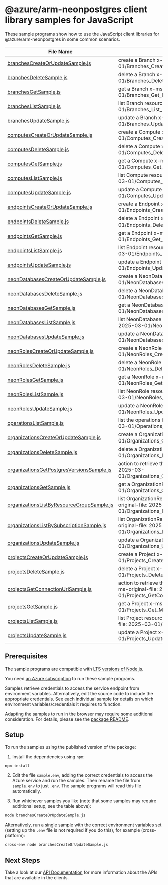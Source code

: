 # @azure/arm-neonpostgres client library samples for JavaScript

These sample programs show how to use the JavaScript client libraries for @azure/arm-neonpostgres in some common scenarios.

| **File Name**                                                                       | **Description**                                                                                                                            |
| ----------------------------------------------------------------------------------- | ------------------------------------------------------------------------------------------------------------------------------------------ |
| [branchesCreateOrUpdateSample.js][branchescreateorupdatesample]                     | create a Branch x-ms-original-file: 2025-03-01/Branches_CreateOrUpdate_MaximumSet_Gen.json                                                 |
| [branchesDeleteSample.js][branchesdeletesample]                                     | delete a Branch x-ms-original-file: 2025-03-01/Branches_Delete_MaximumSet_Gen.json                                                         |
| [branchesGetSample.js][branchesgetsample]                                           | get a Branch x-ms-original-file: 2025-03-01/Branches_Get_MaximumSet_Gen.json                                                               |
| [branchesListSample.js][brancheslistsample]                                         | list Branch resources by Project x-ms-original-file: 2025-03-01/Branches_List_MaximumSet_Gen.json                                          |
| [branchesUpdateSample.js][branchesupdatesample]                                     | update a Branch x-ms-original-file: 2025-03-01/Branches_Update_MaximumSet_Gen.json                                                         |
| [computesCreateOrUpdateSample.js][computescreateorupdatesample]                     | create a Compute x-ms-original-file: 2025-03-01/Computes_CreateOrUpdate_MaximumSet_Gen.json                                                |
| [computesDeleteSample.js][computesdeletesample]                                     | delete a Compute x-ms-original-file: 2025-03-01/Computes_Delete_MaximumSet_Gen.json                                                        |
| [computesGetSample.js][computesgetsample]                                           | get a Compute x-ms-original-file: 2025-03-01/Computes_Get_MaximumSet_Gen.json                                                              |
| [computesListSample.js][computeslistsample]                                         | list Compute resources by Branch x-ms-original-file: 2025-03-01/Computes_List_MaximumSet_Gen.json                                          |
| [computesUpdateSample.js][computesupdatesample]                                     | update a Compute x-ms-original-file: 2025-03-01/Computes_Update_MaximumSet_Gen.json                                                        |
| [endpointsCreateOrUpdateSample.js][endpointscreateorupdatesample]                   | create a Endpoint x-ms-original-file: 2025-03-01/Endpoints_CreateOrUpdate_MaximumSet_Gen.json                                              |
| [endpointsDeleteSample.js][endpointsdeletesample]                                   | delete a Endpoint x-ms-original-file: 2025-03-01/Endpoints_Delete_MaximumSet_Gen.json                                                      |
| [endpointsGetSample.js][endpointsgetsample]                                         | get a Endpoint x-ms-original-file: 2025-03-01/Endpoints_Get_MaximumSet_Gen.json                                                            |
| [endpointsListSample.js][endpointslistsample]                                       | list Endpoint resources by Branch x-ms-original-file: 2025-03-01/Endpoints_List_MaximumSet_Gen.json                                        |
| [endpointsUpdateSample.js][endpointsupdatesample]                                   | update a Endpoint x-ms-original-file: 2025-03-01/Endpoints_Update_MaximumSet_Gen.json                                                      |
| [neonDatabasesCreateOrUpdateSample.js][neondatabasescreateorupdatesample]           | create a NeonDatabase x-ms-original-file: 2025-03-01/NeonDatabases_CreateOrUpdate_MaximumSet_Gen.json                                      |
| [neonDatabasesDeleteSample.js][neondatabasesdeletesample]                           | delete a NeonDatabase x-ms-original-file: 2025-03-01/NeonDatabases_Delete_MaximumSet_Gen.json                                              |
| [neonDatabasesGetSample.js][neondatabasesgetsample]                                 | get a NeonDatabase x-ms-original-file: 2025-03-01/NeonDatabases_Get_MaximumSet_Gen.json                                                    |
| [neonDatabasesListSample.js][neondatabaseslistsample]                               | list NeonDatabase resources by Branch x-ms-original-file: 2025-03-01/NeonDatabases_List_MaximumSet_Gen.json                                |
| [neonDatabasesUpdateSample.js][neondatabasesupdatesample]                           | update a NeonDatabase x-ms-original-file: 2025-03-01/NeonDatabases_Update_MaximumSet_Gen.json                                              |
| [neonRolesCreateOrUpdateSample.js][neonrolescreateorupdatesample]                   | create a NeonRole x-ms-original-file: 2025-03-01/NeonRoles_CreateOrUpdate_MaximumSet_Gen.json                                              |
| [neonRolesDeleteSample.js][neonrolesdeletesample]                                   | delete a NeonRole x-ms-original-file: 2025-03-01/NeonRoles_Delete_MaximumSet_Gen.json                                                      |
| [neonRolesGetSample.js][neonrolesgetsample]                                         | get a NeonRole x-ms-original-file: 2025-03-01/NeonRoles_Get_MaximumSet_Gen.json                                                            |
| [neonRolesListSample.js][neonroleslistsample]                                       | list NeonRole resources by Branch x-ms-original-file: 2025-03-01/NeonRoles_List_MaximumSet_Gen.json                                        |
| [neonRolesUpdateSample.js][neonrolesupdatesample]                                   | update a NeonRole x-ms-original-file: 2025-03-01/NeonRoles_Update_MaximumSet_Gen.json                                                      |
| [operationsListSample.js][operationslistsample]                                     | list the operations for the provider x-ms-original-file: 2025-03-01/Operations_List_MaximumSet_Gen.json                                    |
| [organizationsCreateOrUpdateSample.js][organizationscreateorupdatesample]           | create a OrganizationResource x-ms-original-file: 2025-03-01/Organizations_CreateOrUpdate_MaximumSet_Gen.json                              |
| [organizationsDeleteSample.js][organizationsdeletesample]                           | delete a OrganizationResource x-ms-original-file: 2025-03-01/Organizations_Delete_MaximumSet_Gen.json                                      |
| [organizationsGetPostgresVersionsSample.js][organizationsgetpostgresversionssample] | action to retrieve the PostgreSQL versions. x-ms-original-file: 2025-03-01/Organizations_GetPostgresVersions_MaximumSet_Gen.json           |
| [organizationsGetSample.js][organizationsgetsample]                                 | get a OrganizationResource x-ms-original-file: 2025-03-01/Organizations_Get_MaximumSet_Gen.json                                            |
| [organizationsListByResourceGroupSample.js][organizationslistbyresourcegroupsample] | list OrganizationResource resources by resource group x-ms-original-file: 2025-03-01/Organizations_ListByResourceGroup_MaximumSet_Gen.json |
| [organizationsListBySubscriptionSample.js][organizationslistbysubscriptionsample]   | list OrganizationResource resources by subscription ID x-ms-original-file: 2025-03-01/Organizations_ListBySubscription_MaximumSet_Gen.json |
| [organizationsUpdateSample.js][organizationsupdatesample]                           | update a OrganizationResource x-ms-original-file: 2025-03-01/Organizations_Update_MaximumSet_Gen.json                                      |
| [projectsCreateOrUpdateSample.js][projectscreateorupdatesample]                     | create a Project x-ms-original-file: 2025-03-01/Projects_CreateOrUpdate_MaximumSet_Gen.json                                                |
| [projectsDeleteSample.js][projectsdeletesample]                                     | delete a Project x-ms-original-file: 2025-03-01/Projects_Delete_MaximumSet_Gen.json                                                        |
| [projectsGetConnectionUriSample.js][projectsgetconnectionurisample]                 | action to retrieve the connection URI for the Neon Database. x-ms-original-file: 2025-03-01/Projects_GetConnectionUri_MaximumSet_Gen.json  |
| [projectsGetSample.js][projectsgetsample]                                           | get a Project x-ms-original-file: 2025-03-01/Projects_Get_MaximumSet_Gen.json                                                              |
| [projectsListSample.js][projectslistsample]                                         | list Project resources by OrganizationResource x-ms-original-file: 2025-03-01/Projects_List_MaximumSet_Gen.json                            |
| [projectsUpdateSample.js][projectsupdatesample]                                     | update a Project x-ms-original-file: 2025-03-01/Projects_Update_MaximumSet_Gen.json                                                        |

## Prerequisites

The sample programs are compatible with [LTS versions of Node.js](https://github.com/nodejs/release#release-schedule).

You need [an Azure subscription][freesub] to run these sample programs.

Samples retrieve credentials to access the service endpoint from environment variables. Alternatively, edit the source code to include the appropriate credentials. See each individual sample for details on which environment variables/credentials it requires to function.

Adapting the samples to run in the browser may require some additional consideration. For details, please see the [package README][package].

## Setup

To run the samples using the published version of the package:

1. Install the dependencies using `npm`:

```bash
npm install
```

2. Edit the file `sample.env`, adding the correct credentials to access the Azure service and run the samples. Then rename the file from `sample.env` to just `.env`. The sample programs will read this file automatically.

3. Run whichever samples you like (note that some samples may require additional setup, see the table above):

```bash
node branchesCreateOrUpdateSample.js
```

Alternatively, run a single sample with the correct environment variables set (setting up the `.env` file is not required if you do this), for example (cross-platform):

```bash
cross-env node branchesCreateOrUpdateSample.js
```

## Next Steps

Take a look at our [API Documentation][apiref] for more information about the APIs that are available in the clients.

[branchescreateorupdatesample]: https://github.com/Azure/azure-sdk-for-js/blob/main/sdk/neonpostgres/arm-neonpostgres/samples/v1/javascript/branchesCreateOrUpdateSample.js
[branchesdeletesample]: https://github.com/Azure/azure-sdk-for-js/blob/main/sdk/neonpostgres/arm-neonpostgres/samples/v1/javascript/branchesDeleteSample.js
[branchesgetsample]: https://github.com/Azure/azure-sdk-for-js/blob/main/sdk/neonpostgres/arm-neonpostgres/samples/v1/javascript/branchesGetSample.js
[brancheslistsample]: https://github.com/Azure/azure-sdk-for-js/blob/main/sdk/neonpostgres/arm-neonpostgres/samples/v1/javascript/branchesListSample.js
[branchesupdatesample]: https://github.com/Azure/azure-sdk-for-js/blob/main/sdk/neonpostgres/arm-neonpostgres/samples/v1/javascript/branchesUpdateSample.js
[computescreateorupdatesample]: https://github.com/Azure/azure-sdk-for-js/blob/main/sdk/neonpostgres/arm-neonpostgres/samples/v1/javascript/computesCreateOrUpdateSample.js
[computesdeletesample]: https://github.com/Azure/azure-sdk-for-js/blob/main/sdk/neonpostgres/arm-neonpostgres/samples/v1/javascript/computesDeleteSample.js
[computesgetsample]: https://github.com/Azure/azure-sdk-for-js/blob/main/sdk/neonpostgres/arm-neonpostgres/samples/v1/javascript/computesGetSample.js
[computeslistsample]: https://github.com/Azure/azure-sdk-for-js/blob/main/sdk/neonpostgres/arm-neonpostgres/samples/v1/javascript/computesListSample.js
[computesupdatesample]: https://github.com/Azure/azure-sdk-for-js/blob/main/sdk/neonpostgres/arm-neonpostgres/samples/v1/javascript/computesUpdateSample.js
[endpointscreateorupdatesample]: https://github.com/Azure/azure-sdk-for-js/blob/main/sdk/neonpostgres/arm-neonpostgres/samples/v1/javascript/endpointsCreateOrUpdateSample.js
[endpointsdeletesample]: https://github.com/Azure/azure-sdk-for-js/blob/main/sdk/neonpostgres/arm-neonpostgres/samples/v1/javascript/endpointsDeleteSample.js
[endpointsgetsample]: https://github.com/Azure/azure-sdk-for-js/blob/main/sdk/neonpostgres/arm-neonpostgres/samples/v1/javascript/endpointsGetSample.js
[endpointslistsample]: https://github.com/Azure/azure-sdk-for-js/blob/main/sdk/neonpostgres/arm-neonpostgres/samples/v1/javascript/endpointsListSample.js
[endpointsupdatesample]: https://github.com/Azure/azure-sdk-for-js/blob/main/sdk/neonpostgres/arm-neonpostgres/samples/v1/javascript/endpointsUpdateSample.js
[neondatabasescreateorupdatesample]: https://github.com/Azure/azure-sdk-for-js/blob/main/sdk/neonpostgres/arm-neonpostgres/samples/v1/javascript/neonDatabasesCreateOrUpdateSample.js
[neondatabasesdeletesample]: https://github.com/Azure/azure-sdk-for-js/blob/main/sdk/neonpostgres/arm-neonpostgres/samples/v1/javascript/neonDatabasesDeleteSample.js
[neondatabasesgetsample]: https://github.com/Azure/azure-sdk-for-js/blob/main/sdk/neonpostgres/arm-neonpostgres/samples/v1/javascript/neonDatabasesGetSample.js
[neondatabaseslistsample]: https://github.com/Azure/azure-sdk-for-js/blob/main/sdk/neonpostgres/arm-neonpostgres/samples/v1/javascript/neonDatabasesListSample.js
[neondatabasesupdatesample]: https://github.com/Azure/azure-sdk-for-js/blob/main/sdk/neonpostgres/arm-neonpostgres/samples/v1/javascript/neonDatabasesUpdateSample.js
[neonrolescreateorupdatesample]: https://github.com/Azure/azure-sdk-for-js/blob/main/sdk/neonpostgres/arm-neonpostgres/samples/v1/javascript/neonRolesCreateOrUpdateSample.js
[neonrolesdeletesample]: https://github.com/Azure/azure-sdk-for-js/blob/main/sdk/neonpostgres/arm-neonpostgres/samples/v1/javascript/neonRolesDeleteSample.js
[neonrolesgetsample]: https://github.com/Azure/azure-sdk-for-js/blob/main/sdk/neonpostgres/arm-neonpostgres/samples/v1/javascript/neonRolesGetSample.js
[neonroleslistsample]: https://github.com/Azure/azure-sdk-for-js/blob/main/sdk/neonpostgres/arm-neonpostgres/samples/v1/javascript/neonRolesListSample.js
[neonrolesupdatesample]: https://github.com/Azure/azure-sdk-for-js/blob/main/sdk/neonpostgres/arm-neonpostgres/samples/v1/javascript/neonRolesUpdateSample.js
[operationslistsample]: https://github.com/Azure/azure-sdk-for-js/blob/main/sdk/neonpostgres/arm-neonpostgres/samples/v1/javascript/operationsListSample.js
[organizationscreateorupdatesample]: https://github.com/Azure/azure-sdk-for-js/blob/main/sdk/neonpostgres/arm-neonpostgres/samples/v1/javascript/organizationsCreateOrUpdateSample.js
[organizationsdeletesample]: https://github.com/Azure/azure-sdk-for-js/blob/main/sdk/neonpostgres/arm-neonpostgres/samples/v1/javascript/organizationsDeleteSample.js
[organizationsgetpostgresversionssample]: https://github.com/Azure/azure-sdk-for-js/blob/main/sdk/neonpostgres/arm-neonpostgres/samples/v1/javascript/organizationsGetPostgresVersionsSample.js
[organizationsgetsample]: https://github.com/Azure/azure-sdk-for-js/blob/main/sdk/neonpostgres/arm-neonpostgres/samples/v1/javascript/organizationsGetSample.js
[organizationslistbyresourcegroupsample]: https://github.com/Azure/azure-sdk-for-js/blob/main/sdk/neonpostgres/arm-neonpostgres/samples/v1/javascript/organizationsListByResourceGroupSample.js
[organizationslistbysubscriptionsample]: https://github.com/Azure/azure-sdk-for-js/blob/main/sdk/neonpostgres/arm-neonpostgres/samples/v1/javascript/organizationsListBySubscriptionSample.js
[organizationsupdatesample]: https://github.com/Azure/azure-sdk-for-js/blob/main/sdk/neonpostgres/arm-neonpostgres/samples/v1/javascript/organizationsUpdateSample.js
[projectscreateorupdatesample]: https://github.com/Azure/azure-sdk-for-js/blob/main/sdk/neonpostgres/arm-neonpostgres/samples/v1/javascript/projectsCreateOrUpdateSample.js
[projectsdeletesample]: https://github.com/Azure/azure-sdk-for-js/blob/main/sdk/neonpostgres/arm-neonpostgres/samples/v1/javascript/projectsDeleteSample.js
[projectsgetconnectionurisample]: https://github.com/Azure/azure-sdk-for-js/blob/main/sdk/neonpostgres/arm-neonpostgres/samples/v1/javascript/projectsGetConnectionUriSample.js
[projectsgetsample]: https://github.com/Azure/azure-sdk-for-js/blob/main/sdk/neonpostgres/arm-neonpostgres/samples/v1/javascript/projectsGetSample.js
[projectslistsample]: https://github.com/Azure/azure-sdk-for-js/blob/main/sdk/neonpostgres/arm-neonpostgres/samples/v1/javascript/projectsListSample.js
[projectsupdatesample]: https://github.com/Azure/azure-sdk-for-js/blob/main/sdk/neonpostgres/arm-neonpostgres/samples/v1/javascript/projectsUpdateSample.js
[apiref]: https://learn.microsoft.com/javascript/api/@azure/arm-neonpostgres?view=azure-node-preview
[freesub]: https://azure.microsoft.com/free/
[package]: https://github.com/Azure/azure-sdk-for-js/tree/main/sdk/neonpostgres/arm-neonpostgres/README.md
